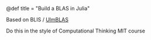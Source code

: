 @def title = "Build a BLAS in Julia"

Based on BLIS / [UlmBLAS](https://github.com/michael-lehn/ulmBLAS)

Do this in the style of Computational Thinking MIT course
